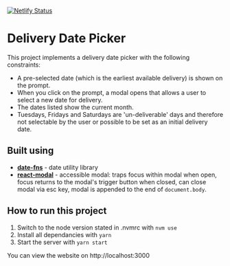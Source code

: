 [![Netlify Status](https://api.netlify.com/api/v1/badges/d0a42651-00a9-467a-b1fa-edeb92cdc770/deploy-status)](https://app.netlify.com/sites/deliverydatepicker/deploys)

# Delivery Date Picker

This project implements a delivery date picker with the following constraints:

- A pre-selected date (which is the earliest available delivery) is shown on the prompt.
- When you click on the prompt, a modal opens that allows a user to select a new date for delivery.
- The dates listed show the current month.
- Tuesdays, Fridays and Saturdays are 'un-deliverable' days and therefore not selectable by the user or possible to be set as an initial delivery date.

## Built using

- [**date-fns**](https://date-fns.org/) - date utility library
- [**react-modal**](https://reactcommunity.org/react-modal/) - accessible modal: traps focus within modal when open, focus returns to the modal's trigger button when closed, can close modal via esc key, modal is appended to the end of `document.body`.

## How to run this project

1. Switch to the node version stated in .nvmrc with `nvm use`
2. Install all dependancies with `yarn`
3. Start the server with `yarn start`

You can view the website on http://localhost:3000
